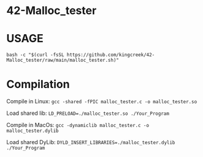 # 42-Malloc_tester

# USAGE

`bash -c "$(curl -fsSL https://github.com/kingcreek/42-Malloc_tester/raw/main/malloc_tester.sh)"`

# Compilation

Compile in Linux:
`gcc -shared -fPIC malloc_tester.c -o malloc_tester.so`

Load shared lib:
`LD_PRELOAD=./malloc_tester.so ./Your_Program`



Compile in MacOs:
`gcc -dynamiclib malloc_tester.c -o malloc_tester.dylib`

Load shared DyLib:
`DYLD_INSERT_LIBRARIES=./malloc_tester.dylib ./Your_Program`

